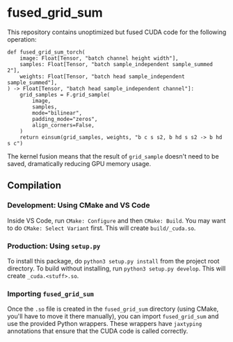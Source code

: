 # fused_grid_sum

This repository contains unoptimized but fused CUDA code for the following operation:

```
def fused_grid_sum_torch(
    image: Float[Tensor, "batch channel height width"],
    samples: Float[Tensor, "batch sample_independent sample_summed 2"],
    weights: Float[Tensor, "batch head sample_independent sample_summed"],
) -> Float[Tensor, "batch head sample_independent channel"]:
    grid_samples = F.grid_sample(
        image,
        samples,
        mode="bilinear",
        padding_mode="zeros",
        align_corners=False,
    )
    return einsum(grid_samples, weights, "b c s s2, b hd s s2 -> b hd s c")
```

The kernel fusion means that the result of `grid_sample` doesn't need to be saved, dramatically reducing GPU memory usage.

## Compilation

### Development: Using CMake and VS Code

Inside VS Code, run `CMake: Configure` and then `CMake: Build`. You may want to do `CMake: Select Variant` first. This will create `build/_cuda.so`.

### Production: Using `setup.py`

To install this package, do `python3 setup.py install` from the project root directory. To build without installing, run `python3 setup.py develop`. This will create `_cuda.<stuff>.so`.

### Importing `fused_grid_sum`

Once the `.so` file is created in the `fused_grid_sum` directory (using CMake, you'll have to move it there manually), you can import `fused_grid_sum` and use the provided Python wrappers. These wrappers have `jaxtyping` annotations that ensure that the CUDA code is called correctly.
